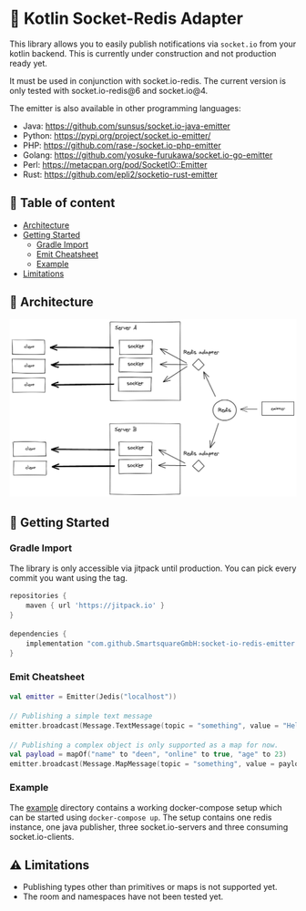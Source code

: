 # :construction: Kotlin Socket-Redis Adapter

This library allows you to easily publish notifications via `socket.io` from your kotlin backend. This is currently
under construction and not production ready yet.

It must be used in conjunction with socket.io-redis. The current version is only tested with socket.io-redis@6 and
socket.io@4.

The emitter is also available in other programming languages:

- Java: https://github.com/sunsus/socket.io-java-emitter
- Python: https://pypi.org/project/socket.io-emitter/
- PHP: https://github.com/rase-/socket.io-php-emitter
- Golang: https://github.com/yosuke-furukawa/socket.io-go-emitter
- Perl: https://metacpan.org/pod/SocketIO::Emitter
- Rust: https://github.com/epli2/socketio-rust-emitter

## :bookmark_tabs: Table of content

- [Architecture](#architecture)
- [Getting Started](#getting-started)
    * [Gradle Import](#gradle-import)
    * [Emit Cheatsheet](#emit-cheatsheet)
    * [Example](#example)
- [Limitations](#limitations)

## :green_book: Architecture

![](docs/architecture.png)

## :running: Getting Started

### Gradle Import

The library is only accessible via jitpack until production. You can pick every commit you want using the tag.

```groovy
repositories {
    maven { url 'https://jitpack.io' }
}

dependencies {
    implementation "com.github.SmartsquareGmbH:socket-io-redis-emitter:b58fd83"
}
```

### Emit Cheatsheet

```kotlin
val emitter = Emitter(Jedis("localhost"))

// Publishing a simple text message
emitter.broadcast(Message.TextMessage(topic = "something", value = "Hello World!"))

// Publishing a complex object is only supported as a map for now.
val payload = mapOf("name" to "deen", "online" to true, "age" to 23)
emitter.broadcast(Message.MapMessage(topic = "something", value = payload))
```

### Example

The [example](example) directory contains a working docker-compose setup which can be started using `docker-compose up`.
The setup contains one redis instance, one java publisher, three socket.io-servers and three consuming
socket.io-clients.

## :warning: Limitations

- Publishing types other than primitives or maps is not supported yet.
- The room and namespaces have not been tested yet.
